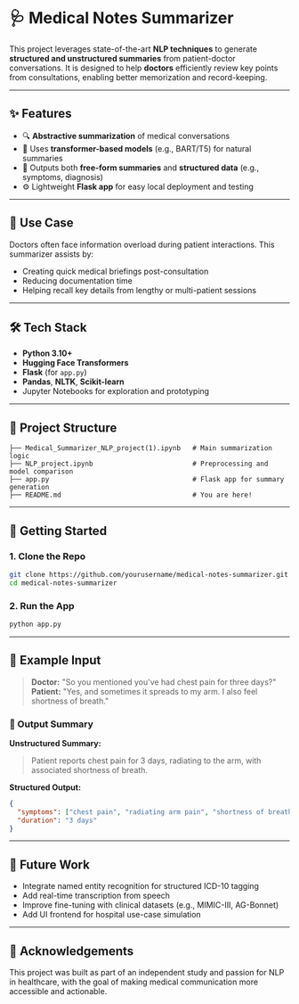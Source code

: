 
# 🩺 Medical Notes Summarizer

This project leverages state-of-the-art **NLP techniques** to generate **structured and unstructured summaries** from patient-doctor conversations. It is designed to help **doctors** efficiently review key points from consultations, enabling better memorization and record-keeping.

---

## ✨ Features

- 🔍 **Abstractive summarization** of medical conversations  
- 🧠 Uses **transformer-based models** (e.g., BART/T5) for natural summaries  
- 🏥 Outputs both **free-form summaries** and **structured data** (e.g., symptoms, diagnosis)  
- ⚙️ Lightweight **Flask app** for easy local deployment and testing  

---

## 🧪 Use Case

Doctors often face information overload during patient interactions. This summarizer assists by:
- Creating quick medical briefings post-consultation  
- Reducing documentation time  
- Helping recall key details from lengthy or multi-patient sessions  

---

## 🛠️ Tech Stack

- **Python 3.10+**
- **Hugging Face Transformers**  
- **Flask** (for `app.py`)  
- **Pandas**, **NLTK**, **Scikit-learn**  
- Jupyter Notebooks for exploration and prototyping

---

## 📁 Project Structure

```
├── Medical_Summarizer_NLP_project(1).ipynb   # Main summarization logic
├── NLP_project.ipynb                         # Preprocessing and model comparison
├── app.py                                    # Flask app for summary generation
├── README.md                                 # You are here!
```

---

## 🚀 Getting Started

### 1. Clone the Repo
```bash
git clone https://github.com/yourusername/medical-notes-summarizer.git
cd medical-notes-summarizer
```

### 2. Run the App
```bash
python app.py
```

---

## 🧠 Example Input

> **Doctor:** "So you mentioned you've had chest pain for three days?"  
> **Patient:** "Yes, and sometimes it spreads to my arm. I also feel shortness of breath."

### 🔽 Output Summary

**Unstructured Summary:**  
> Patient reports chest pain for 3 days, radiating to the arm, with associated shortness of breath.

**Structured Output:**
```json
{
  "symptoms": ["chest pain", "radiating arm pain", "shortness of breath"],
  "duration": "3 days"
}
```

---

## 📌 Future Work

- Integrate named entity recognition for structured ICD-10 tagging  
- Add real-time transcription from speech  
- Improve fine-tuning with clinical datasets (e.g., MIMIC-III, AG-Bonnet)  
- Add UI frontend for hospital use-case simulation

---

## 🤝 Acknowledgements

This project was built as part of an independent study and passion for NLP in healthcare, with the goal of making medical communication more accessible and actionable.
